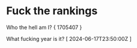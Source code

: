 # Fuck the rankings

Who the hell am I?
{ 1705407 }

What fucking year is it?
[ 2024-06-17T23:50:00Z ]
